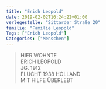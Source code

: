```yaml
---
title: "Erich Leopold"
date: 2019-02-02T16:24:22+01:00
verlegestelle: "Sittarder Straße 20"
familie: "Familie Leopold"
Tags: ["Erich Leopold"]
Categories: ["Menschen"]
---
```


> HIER WOHNTE <br />
> ERICH LEOPOLD <br />
> JG. 1912 <br />
> FLUCHT 1938 HOLLAND <br />
> MIT HILFE ÜBERLEBT <br />